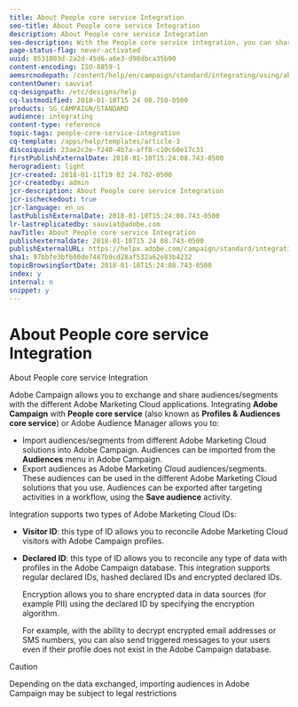 ```yaml
---
title: About People core service Integration
seo-title: About People core service Integration
description: About People core service Integration
seo-description: With the People core service integration, you can share audiences or segments within the different Adobe Marketing Cloud solutions.
page-status-flag: never-activated
uuid: 8531803d-2a2d-45d6-a6e3-d98dbca35b90
content-encoding: ISO-8859-1
aemsrcnodepath: /content/help/en/campaign/standard/integrating/using/about-people-core-service-integration
contentOwner: sauviat
cq-designpath: /etc/designs/help
cq-lastmodified: 2018-01-10T15 24 08.750-0500
products: SG_CAMPAIGN/STANDARD
audience: integrating
content-type: reference
topic-tags: people-core-service-integration
cq-template: /apps/help/templates/article-3
discoiquuid: 23ae2c2e-f240-4b7a-aff8-c10c60e17c31
firstPublishExternalDate: 2018-01-10T15:24:08.743-0500
herogradient: light
jcr-created: 2018-01-11T19 02 24.702-0500
jcr-createdby: admin
jcr-description: About People core service Integration
jcr-ischeckedout: true
jcr-language: en_us
lastPublishExternalDate: 2018-01-10T15:24:08.743-0500
lr-lastreplicatedby: sauviat@adobe.com
navTitle: About People core service Integration
publishexternaldate: 2018-01-10T15 24 08.743-0500
publishExternalURL: https://helpx.adobe.com/campaign/standard/integrating/using/about-people-core-service-integration.html
sha1: 97bbfe3bf600de7487b9cd28af532a62e83b4232
topicBrowsingSortDate: 2018-01-10T15:24:08.743-0500
index: y
internal: n
snippet: y
---
```


# About People core service Integration

About People core service Integration

Adobe Campaign allows you to exchange and share audiences/segments with the different Adobe Marketing Cloud applications. Integrating **Adobe Campaign** with **People core service** (also known as **Profiles & Audiences core service**) or Adobe Audience Manager allows you to:

* Import audiences/segments from different Adobe Marketing Cloud solutions into Adobe Campaign. Audiences can be imported from the **Audiences** menu in Adobe Campaign.
* Export audiences as Adobe Marketing Cloud audiences/segments. These audiences can be used in the different Adobe Marketing Cloud solutions that you use. Audiences can be exported after targeting activities in a workflow, using the **Save audience** activity.

Integration supports two types of Adobe Marketing Cloud IDs:

* **Visitor ID**: this type of ID allows you to reconcile Adobe Marketing Cloud visitors with Adobe Campaign profiles.
* **Declared ID**: this type of ID allows you to reconcile any type of data with profiles in the Adobe Campaign database. This integration supports regular declared IDs, hashed declared IDs and encrypted declared IDs.

  Encryption allows you to share encrypted data in data sources (for example PII) using the declared ID by specifying the encryption algorithm.

  For example, with the ability to decrypt encrypted email addresses or SMS numbers, you can also send triggered messages to your users even if their profile does not exist in the Adobe Campaign database.

>[!CAUTION]
>
>Depending on the data exchanged, importing audiences in Adobe Campaign may be subject to legal restrictions

